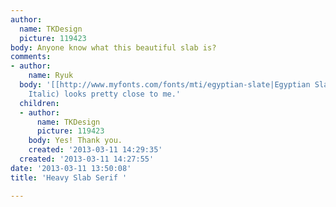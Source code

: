 ```yaml
---
author:
  name: TKDesign
  picture: 119423
body: Anyone know what this beautiful slab is?
comments:
- author:
    name: Ryuk
  body: '[[http://www.myfonts.com/fonts/mti/egyptian-slate|Egyptian Slate]] (Black
    Italic) looks pretty close to me.'
  children:
  - author:
      name: TKDesign
      picture: 119423
    body: Yes! Thank you.
    created: '2013-03-11 14:29:35'
  created: '2013-03-11 14:27:55'
date: '2013-03-11 13:50:08'
title: 'Heavy Slab Serif '

---
```

